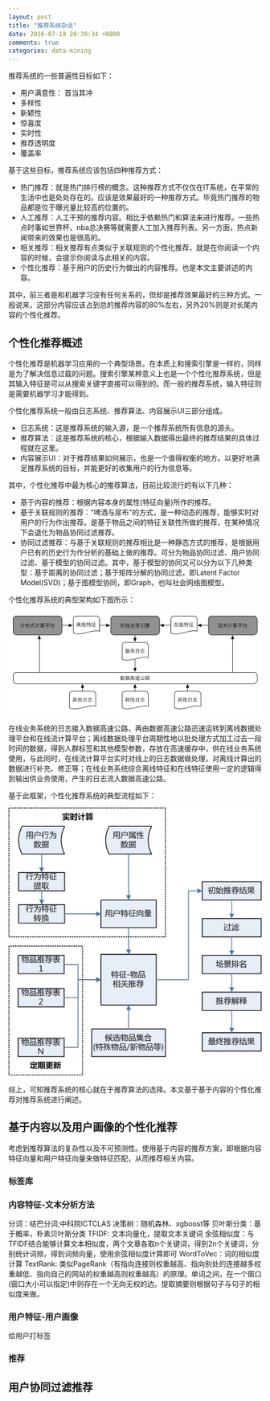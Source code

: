 ```yaml
---
layout: post
title: "推荐系统杂谈"
date: 2016-07-19 20:39:34 +0800
comments: true
categories: data-mining
---
```


推荐系统的一些普遍性目标如下：

- 用户满意性： 首当其冲
- 多样性
- 新颖性
- 惊喜度
- 实时性
- 推荐透明度
- 覆盖率

基于这些目标，推荐系统应该包括四种推荐方式：

- 热门推荐：就是热门排行榜的概念。这种推荐方式不仅仅在IT系统，在平常的生活中也是处处存在的。应该是效果最好的一种推荐方式。毕竟热门推荐的物品都是位于曝光量比较高的位置的。
- 人工推荐：人工干预的推荐内容。相比于依赖热门和算法来进行推荐。一些热点时事如世界杯、nba总决赛等就需要人工加入推荐列表。另一方面，热点新闻带来的效果也是很高的。
- 相关推荐：相关推荐有点类似于关联规则的个性化推荐，就是在你阅读一个内容的时候，会提示你阅读与此相关的内容。
- 个性化推荐：基于用户的历史行为做出的内容推荐。也是本文主要讲述的内容。

其中，前三者是和机器学习没有任何关系的，但却是推荐效果最好的三种方式。一般说来，这部分内容应该占到总的推荐内容的80%左右，另外20%则是对长尾内容的个性化推荐。


## 个性化推荐概述

个性化推荐是机器学习应用的一个典型场景。在本质上和搜索引擎是一样的，同样是为了解决信息过载的问题。搜索引擎某种意义上也是一个个性化推荐系统，但是其输入特征是可以从搜索关键字直接可以得到的。而一般的推荐系统，输入特征则是需要机器学习才能得到。

个性化推荐系统一般由日志系统、推荐算法、内容展示UI三部分组成。

- 日志系统：这是推荐系统的输入源，是一个推荐系统所有信息的源头。
- 推荐算法：这是推荐系统的核心，根据输入数据得出最终的推荐结果的具体过程就在这里。
- 内容展示UI：对于推荐结果如何展示，也是一个值得权衡的地方。以更好地满足推荐系统的目标，并能更好的收集用户的行为信息等。

其中，个性化推荐中最为核心的推荐算法，目前比较流行的有以下几种：

- 基于内容的推荐：根据内容本身的属性(特征向量)所作的推荐。
- 基于关联规则的推荐：“啤酒与尿布”的方式，是一种动态的推荐，能够实时对用户的行为作出推荐。是基于物品之间的特征关联性所做的推荐，在某种情况下会退化为物品协同过滤推荐。
- 协同过滤推荐：与基于关联规则的推荐相比是一种静态方式的推荐，是根据用户已有的历史行为作分析的基础上做的推荐。可分为物品协同过滤、用户协同过滤、基于模型的协同过滤。其中，基于模型的协同又可以分为以下几种类型：基于距离的协同过滤；基于矩阵分解的协同过滤，即Latent Factor Model(SVD)；基于图模型协同，即Graph，也叫社会网络图模型。

个性化推荐系统的典型架构如下图所示：

![recommend-sys](/images/blog_images/recommend-sys-arch.png)

在线业务系统的日志接入数据高速公路，再由数据高速公路迅速运转到离线数据处理平台和在线流计算平台；离线数据处理平台周期性地以批处理方式加工过去一段时间的数据，得到人群标签和其他模型参数，存放在高速缓存中，供在线业务系统使用，与此同时，在线流计算平台实时对线上的日志数据做处理，对离线计算出的数据进行补充、修正等；在线业务系统综合离线特征和在线特征使用一定的逻辑得到输出供业务使用，产生的日志流入数据高速公路。

基于此框架，个性化推荐系统的典型流程如下：

![recommend-sys](/images/blog_images/recommend-sys.png)

综上，可知推荐系统的核心就在于推荐算法的选择。本文基于基于内容的个性化推荐对推荐系统进行阐述。

## 基于内容以及用户画像的个性化推荐

考虑到推荐算法的复杂性以及不可预测性。使用基于内容的推荐方案，即根据内容特征向量和用户特征向量来做特征匹配，从而推荐相关内容。

### 标签库

### 内容特征-文本分析方法

分词：结巴分词;中科院ICTCLAS
决策树：随机森林、xgboost等
贝叶斯分类：基于概率，朴素贝叶斯分类
TFIDF: 文本向量化，提取文本关键词
余弦相似度：与TFIDF结合能够计算文本相似度，两个文章各取n个关键词，得到2n个关键词，分别统计词频，得到词频向量，使用余弦相似度计算即可
WordToVec：词的相似度计算
TextRank: 类似PageRank（有指向连接则权重越高、指向别处的连接越多权重越低、指向自己的网站的权重越高则权重越高）的原理。单词之间，在一个窗口(窗口大小可以指定)中则存在一个无向无权的边。提取摘要则根据句子与句子的相似度来做。

### 用户特征-用户画像

给用户打标签

### 推荐

## 用户协同过滤推荐